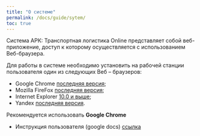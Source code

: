 ```yaml
---
title: "О системе"
permalink: /docs/guide/sytem/
toc: true
---
```


Система АРК: Транспортная логистика Online представляет собой веб-приложение,
доступ к которому осуществляется с использованием Веб-браузера.

Для работы в системе необходимо установить на рабочей станции пользователя один из следующих Веб – браузеров:
- Google Chrome [последняя версия](http://www.google.com/chrome?hl=ru);
- Mozilla FireFox [последняя версия](http://mozilla-russia.org/);
- Internet Explorer [10.0 и выше](http://windows.microsoft.com/ru-RU/internet-explorer/downloads/ie);
- Yandex [последняя версия](https://browser.yandex.ru/).

Рекомендуется использовать **Google Chrome**

- Инструкция пользователя (google docs) [ссылка](https://docs.google.com/document/d/1HFA_BUoj91hiWMuCWXu9Alju049u1F2z6fDVr7pWpKc/edit#heading=h.rh19eeozgxde)
